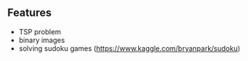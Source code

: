 ## Features
- TSP problem
- binary images
- solving sudoku games (https://www.kaggle.com/bryanpark/sudoku)
